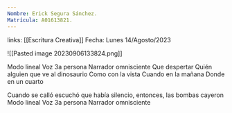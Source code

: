 ```yaml
---
Nombre: Erick Segura Sánchez.
Matrícula: A01613821.
---
```

links: [[Escritura Creativa]]
Fecha: Lunes 14/Agosto/2023

![[Pasted image 20230906133824.png]]

Modo lineal 
Voz 3a persona 
Narrador omnisciente 
Que despertar 
Quién alguien que ve al dinosaurio 
Como con la vista Cuando en la mañana 
Donde en un cuarto 


Cuando se calló escuchó que había silencio, entonces, las bombas cayeron 
Modo lineal 
Voz 3a persona 
Narrador omnisciente